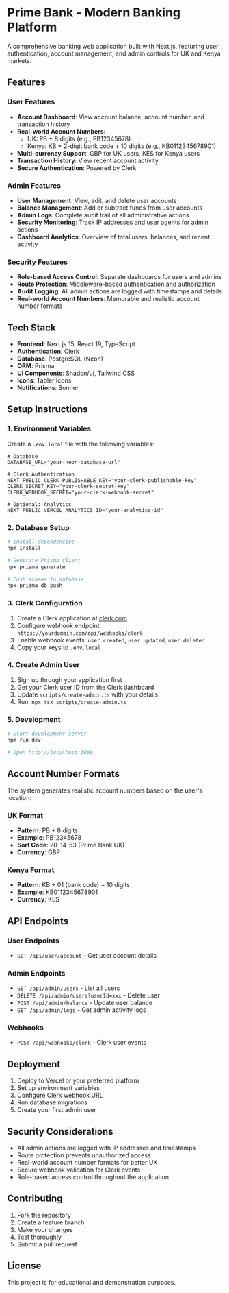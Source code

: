 # Prime Bank - Modern Banking Platform

A comprehensive banking web application built with Next.js, featuring user authentication, account management, and admin controls for UK and Kenya markets.

## Features

### User Features
- **Account Dashboard**: View account balance, account number, and transaction history
- **Real-world Account Numbers**: 
  - UK: PB + 8 digits (e.g., PB12345678)
  - Kenya: KB + 2-digit bank code + 10 digits (e.g., KB0112345678901)
- **Multi-currency Support**: GBP for UK users, KES for Kenya users
- **Transaction History**: View recent account activity
- **Secure Authentication**: Powered by Clerk

### Admin Features
- **User Management**: View, edit, and delete user accounts
- **Balance Management**: Add or subtract funds from user accounts
- **Admin Logs**: Complete audit trail of all administrative actions
- **Security Monitoring**: Track IP addresses and user agents for admin actions
- **Dashboard Analytics**: Overview of total users, balances, and recent activity

### Security Features
- **Role-based Access Control**: Separate dashboards for users and admins
- **Route Protection**: Middleware-based authentication and authorization
- **Audit Logging**: All admin actions are logged with timestamps and details
- **Real-world Account Numbers**: Memorable and realistic account number formats

## Tech Stack

- **Frontend**: Next.js 15, React 19, TypeScript
- **Authentication**: Clerk
- **Database**: PostgreSQL (Neon)
- **ORM**: Prisma
- **UI Components**: Shadcn/ui, Tailwind CSS
- **Icons**: Tabler Icons
- **Notifications**: Sonner

## Setup Instructions

### 1. Environment Variables

Create a `.env.local` file with the following variables:

```env
# Database
DATABASE_URL="your-neon-database-url"

# Clerk Authentication
NEXT_PUBLIC_CLERK_PUBLISHABLE_KEY="your-clerk-publishable-key"
CLERK_SECRET_KEY="your-clerk-secret-key"
CLERK_WEBHOOK_SECRET="your-clerk-webhook-secret"

# Optional: Analytics
NEXT_PUBLIC_VERCEL_ANALYTICS_ID="your-analytics-id"
```

### 2. Database Setup

```bash
# Install dependencies
npm install

# Generate Prisma client
npx prisma generate

# Push schema to database
npx prisma db push
```

### 3. Clerk Configuration

1. Create a Clerk application at [clerk.com](https://clerk.com)
2. Configure webhook endpoint: `https://yourdomain.com/api/webhooks/clerk`
3. Enable webhook events: `user.created`, `user.updated`, `user.deleted`
4. Copy your keys to `.env.local`

### 4. Create Admin User

1. Sign up through your application first
2. Get your Clerk user ID from the Clerk dashboard
3. Update `scripts/create-admin.ts` with your details
4. Run: `npx tsx scripts/create-admin.ts`

### 5. Development

```bash
# Start development server
npm run dev

# Open http://localhost:3000
```

## Account Number Formats

The system generates realistic account numbers based on the user's location:

### UK Format
- **Pattern**: PB + 8 digits
- **Example**: PB12345678
- **Sort Code**: 20-14-53 (Prime Bank UK)
- **Currency**: GBP

### Kenya Format
- **Pattern**: KB + 01 (bank code) + 10 digits
- **Example**: KB0112345678901
- **Currency**: KES

## API Endpoints

### User Endpoints
- `GET /api/user/account` - Get user account details

### Admin Endpoints
- `GET /api/admin/users` - List all users
- `DELETE /api/admin/users?userId=xxx` - Delete user
- `POST /api/admin/balance` - Update user balance
- `GET /api/admin/logs` - Get admin activity logs

### Webhooks
- `POST /api/webhooks/clerk` - Clerk user events

## Deployment

1. Deploy to Vercel or your preferred platform
2. Set up environment variables
3. Configure Clerk webhook URL
4. Run database migrations
5. Create your first admin user

## Security Considerations

- All admin actions are logged with IP addresses and timestamps
- Route protection prevents unauthorized access
- Real-world account number formats for better UX
- Secure webhook validation for Clerk events
- Role-based access control throughout the application

## Contributing

1. Fork the repository
2. Create a feature branch
3. Make your changes
4. Test thoroughly
5. Submit a pull request

## License

This project is for educational and demonstration purposes.